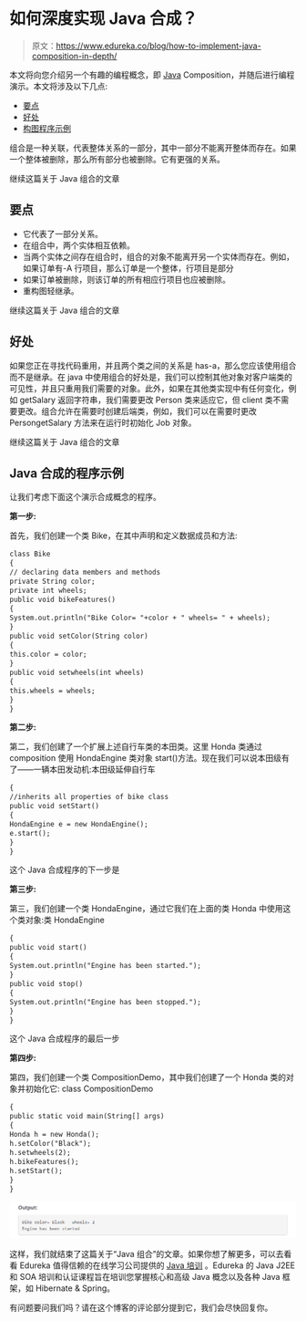 # 如何深度实现 Java 合成？

> 原文：<https://www.edureka.co/blog/how-to-implement-java-composition-in-depth/>

本文将向您介绍另一个有趣的编程概念，即 [Java](https://www.edureka.co/blog/java-tutorial/) Composition，并随后进行编程演示。本文将涉及以下几点:

*   [要点](#KeyPoints)
*   [好处](#Benefits)
*   [构图程序示例](#ProgramExampleofComposition)

组合是一种关联，代表整体关系的一部分，其中一部分不能离开整体而存在。如果一个整体被删除，那么所有部分也被删除。它有更强的关系。

继续这篇关于 Java 组合的文章

## **要点**

*   它代表了一部分关系。
*   在组合中，两个实体相互依赖。
*   当两个实体之间存在组合时，组合的对象不能离开另一个实体而存在。例如，如果订单有-A 行项目，那么订单是一个整体，行项目是部分
*   如果订单被删除，则该订单的所有相应行项目也应被删除。
*   重构图轻继承。

继续这篇关于 Java 组合的文章

## **好处**

如果您正在寻找代码重用，并且两个类之间的关系是 has-a，那么您应该使用组合而不是继承。在 java 中使用组合的好处是，我们可以控制其他对象对客户端类的可见性，并且只重用我们需要的对象。此外，如果在其他类实现中有任何变化，例如 getSalary 返回字符串，我们需要更改 Person 类来适应它，但 client 类不需要更改。组合允许在需要时创建后端类，例如，我们可以在需要时更改 PersongetSalary 方法来在运行时初始化 Job 对象。

继续这篇关于 Java 组合的文章

## **Java 合成的程序示例**

让我们考虑下面这个演示合成概念的程序。

**第一步:**

首先，我们创建一个类 Bike，在其中声明和定义数据成员和方法:

```
class Bike
{
// declaring data members and methods
private String color;
private int wheels;
public void bikeFeatures()
{
System.out.println("Bike Color= "+color + " wheels= " + wheels);
}
public void setColor(String color)
{
this.color = color;
}
public void setwheels(int wheels)
{
this.wheels = wheels;
}
}

```

**第二步:**

第二，我们创建了一个扩展上述自行车类的本田类。这里 Honda 类通过 composition 使用 HondaEngine 类对象 start()方法。现在我们可以说本田级有了——一辆本田发动机:本田级延伸自行车

```
{
//inherits all properties of bike class
public void setStart()
{
HondaEngine e = new HondaEngine();
e.start();
}
}

```

这个 Java 合成程序的下一步是

**第三步:**

第三，我们创建一个类 HondaEngine，通过它我们在上面的类 Honda 中使用这个类对象:类 HondaEngine

```
{
public void start()
{
System.out.println("Engine has been started.");
}
public void stop()
{
System.out.println("Engine has been stopped.");
}
}

```

这个 Java 合成程序的最后一步

**第四步:**

第四，我们创建一个类 CompositionDemo，其中我们创建了一个 Honda 类的对象并初始化它: class CompositionDemo

```
{
public static void main(String[] args)
{
Honda h = new Honda();
h.setColor("Black");
h.setwheels(2);
h.bikeFeatures();
h.setStart();
}
}

```

![Output- Java Composition - Edureka](img/c1b6e470803943e9002e6701e4756b8d.png)

这样，我们就结束了这篇关于“Java 组合”的文章。如果你想了解更多，可以去看看 Edureka 值得信赖的在线学习公司提供的  [Java 培训](https://www.edureka.co/java-j2ee-soa-training) 。Edureka 的 Java J2EE 和 SOA 培训和认证课程旨在培训您掌握核心和高级 Java 概念以及各种 Java 框架，如 Hibernate & Spring。

有问题要问我们吗？请在这个博客的评论部分提到它，我们会尽快回复你。
